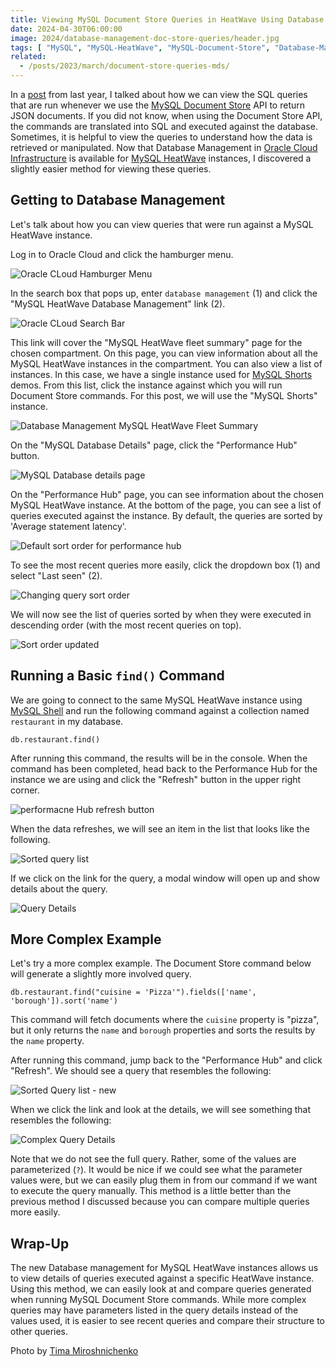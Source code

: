 ```yaml
---
title: Viewing MySQL Document Store Queries in HeatWave Using Database Management
date: 2024-04-30T06:00:00
image: 2024/database-management-doc-store-queries/header.jpg
tags: [ "MySQL", "MySQL-HeatWave", "MySQL-Document-Store", "Database-Management", "Oracle-Cloud" ]
related:
  - /posts/2023/march/document-store-queries-mds/
---
```


In a [post](/posts/2023/march/document-store-queries-mds/) from last year, I talked about how we can view the SQL queries that are run whenever we use the [MySQL Document Store](https://www.mysql.com/products/enterprise/document_store.html) API to return JSON documents. If you did not know, when using the Document Store API, the commands are translated into SQL and executed against the database. Sometimes, it is helpful to view the queries to understand how the data is retrieved or manipulated.  Now that Database Management in [Oracle Cloud Infrastructure](https://www.oracle.com/cloud/) is available for [MySQL HeatWave](https://www.mysql.com/cloud/) instances, I discovered a slightly easier method for viewing these queries.

## Getting to Database Management

Let's talk about how you can view queries that were run against a MySQL HeatWave instance.

Log in to Oracle Cloud and click the hamburger menu.

![Oracle CLoud Hamburger Menu](/assets/images/2024/database-management-doc-store-queries/img_01.png)

In the search box that pops up, enter `database management` (1) and click the "MySQL HeatWave Database Management" link (2).

![Oracle CLoud Search Bar](/assets/images/2024/database-management-doc-store-queries/img_02.png)

This link will cover the "MySQL HeatWave fleet summary" page for the chosen compartment. On this page, you can view information about all the MySQL HeatWave instances in the compartment. You can also view a list of instances. In this case, we have a single instance used for [MySQL Shorts](https://www.youtube.com/playlist?list=PLWx5a9Tn2EvG4C90YFJ9eU61IpALeE0SN) demos. From this list, click the instance against which you will run Document Store commands. For this post, we will use the "MySQL Shorts" instance.

![Database Management MySQL HeatWave Fleet Summary](/assets/images/2024/database-management-doc-store-queries/img_03.png)

On the "MySQL Database Details" page, click the "Performance Hub" button.

![MySQL Database details page](/assets/images/2024/database-management-doc-store-queries/img_04.png)

On the "Performance Hub" page, you can see information about the chosen MySQL HeatWave instance. At the bottom of the page, you can see a list of queries executed against the instance. By default, the queries are sorted by 'Average statement latency'.

![Default sort order for performance hub](/assets/images/2024/database-management-doc-store-queries/img_05.png)

To see the most recent queries more easily, click the dropdown box (1) and select "Last seen" (2).

![Changing query sort order](/assets/images/2024/database-management-doc-store-queries/img_06.png)

We will now see the list of queries sorted by when they were executed in descending order (with the most recent queries on top).

![Sort order updated](/assets/images/2024/database-management-doc-store-queries/img_07.png)

## Running a Basic `find()` Command

We are going to connect to the same MySQL HeatWave instance using [MySQL Shell](https://dev.mysql.com/doc/mysql-shell/8.0/en/) and run the following command against a collection named `restaurant` in my database.

```shell
db.restaurant.find()
```

After running this command, the results will be in the console. When the command has been completed, head back to the Performance Hub for the instance we are using and click the "Refresh" button in the upper right corner.

![performacne Hub refresh button](/assets/images/2024/database-management-doc-store-queries/img_08.png)

When the data refreshes, we will see an item in the list that looks like the following.

![Sorted query list](/assets/images/2024/database-management-doc-store-queries/img_09.png)

If we click on the link for the query, a modal window will open up and show details about the query.

![Query Details](/assets/images/2024/database-management-doc-store-queries/img_10.png)

## More Complex Example

Let's try a more complex example. The Document Store command below will generate a slightly more involved query.

```shell
db.restaurant.find("cuisine = 'Pizza'").fields(['name', 'borough']).sort('name')
```

This command will fetch documents where the `cuisine` property is "pizza", but it only returns the `name` and `borough` properties and sorts the results by the `name` property.

After running this command, jump back to the "Performance Hub" and click "Refresh". We should see a query that resembles the following:

![Sorted Query list - new](/assets/images/2024/database-management-doc-store-queries/img_11.png)

When we click the link and look at the details, we will see something that resembles the following:

![Complex Query Details](/assets/images/2024/database-management-doc-store-queries/img_12.png)

Note that we do not see the full query. Rather, some of the values are parameterized (`?`). It would be nice if we could see what the parameter values were, but we can easily plug them in from our command if we want to execute the query manually. This method is a little better than the previous method I discussed because you can compare multiple queries more easily.

## Wrap-Up

The new Database management for MySQL HeatWave instances allows us to view details of queries executed against a specific HeatWave instance. Using this method, we can easily look at and compare queries generated when running MySQL Document Store commands. While more complex queries may have parameters listed in the query details instead of the values used, it is easier to see recent queries and compare their structure to other queries.

Photo by [Tima Miroshnichenko](https://www.pexels.com/photo/a-girl-sitting-in-front-of-a-table-between-database-wooden-drawer-6549629/)